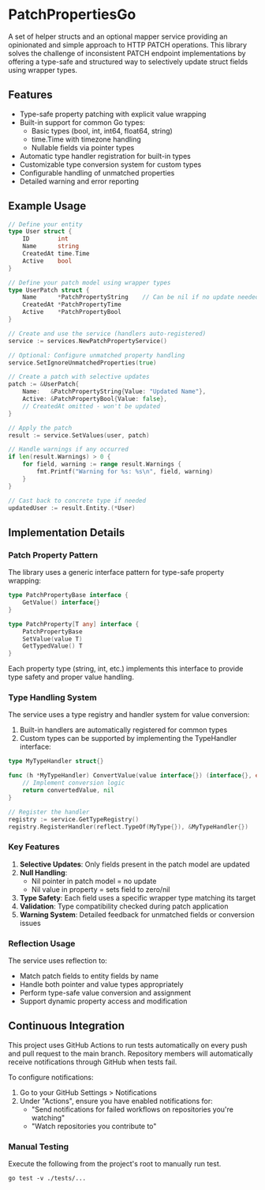 # PatchPropertiesGo

A set of helper structs and an optional mapper service providing an opinionated and simple approach to HTTP PATCH operations. This library solves the challenge of inconsistent PATCH endpoint implementations by offering a type-safe and structured way to selectively update struct fields using wrapper types.

## Features

- Type-safe property patching with explicit value wrapping
- Built-in support for common Go types:
  - Basic types (bool, int, int64, float64, string)
  - time.Time with timezone handling
  - Nullable fields via pointer types
- Automatic type handler registration for built-in types
- Customizable type conversion system for custom types
- Configurable handling of unmatched properties
- Detailed warning and error reporting

## Example Usage

```go
// Define your entity
type User struct {
    ID        int
    Name      string
    CreatedAt time.Time
    Active    bool
}

// Define your patch model using wrapper types
type UserPatch struct {
    Name      *PatchPropertyString    // Can be nil if no update needed
    CreatedAt *PatchPropertyTime     
    Active    *PatchPropertyBool
}

// Create and use the service (handlers auto-registered)
service := services.NewPatchPropertyService()

// Optional: Configure unmatched property handling
service.SetIgnoreUnmatchedProperties(true)

// Create a patch with selective updates
patch := &UserPatch{
    Name:   &PatchPropertyString{Value: "Updated Name"},
    Active: &PatchPropertyBool{Value: false},
    // CreatedAt omitted - won't be updated
}

// Apply the patch
result := service.SetValues(user, patch)

// Handle warnings if any occurred
if len(result.Warnings) > 0 {
    for field, warning := range result.Warnings {
        fmt.Printf("Warning for %s: %s\n", field, warning)
    }
}

// Cast back to concrete type if needed
updatedUser := result.Entity.(*User)
```

## Implementation Details

### Patch Property Pattern

The library uses a generic interface pattern for type-safe property wrapping:

```go
type PatchPropertyBase interface {
    GetValue() interface{}
}

type PatchProperty[T any] interface {
    PatchPropertyBase
    SetValue(value T)
    GetTypedValue() T
}
```

Each property type (string, int, etc.) implements this interface to provide type safety and proper value handling.

### Type Handling System

The service uses a type registry and handler system for value conversion:

1. Built-in handlers are automatically registered for common types
2. Custom types can be supported by implementing the TypeHandler interface:

```go
type MyTypeHandler struct{}

func (h *MyTypeHandler) ConvertValue(value interface{}) (interface{}, error) {
    // Implement conversion logic
    return convertedValue, nil
}

// Register the handler
registry := service.GetTypeRegistry()
registry.RegisterHandler(reflect.TypeOf(MyType{}), &MyTypeHandler{})
```

### Key Features

1. **Selective Updates**: Only fields present in the patch model are updated
2. **Null Handling**: 
   - Nil pointer in patch model = no update
   - Nil value in property = sets field to zero/nil
3. **Type Safety**: Each field uses a specific wrapper type matching its target
4. **Validation**: Type compatibility checked during patch application
5. **Warning System**: Detailed feedback for unmatched fields or conversion issues

### Reflection Usage

The service uses reflection to:
- Match patch fields to entity fields by name
- Handle both pointer and value types appropriately
- Perform type-safe value conversion and assignment
- Support dynamic property access and modification

## Continuous Integration

This project uses GitHub Actions to run tests automatically on every push and pull request to the main branch. Repository members will automatically receive notifications through GitHub when tests fail.

To configure notifications:
1. Go to your GitHub Settings > Notifications
2. Under "Actions", ensure you have enabled notifications for:
   - "Send notifications for failed workflows on repositories you're watching"
   - "Watch repositories you contribute to"

### Manual Testing

Execute the following from the project's root to manually run test.
```base
go test -v ./tests/...   
```